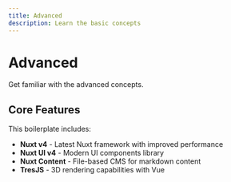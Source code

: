 ```yaml
---
title: Advanced
description: Learn the basic concepts
---
```


# Advanced

Get familiar with the advanced concepts.

## Core Features

This boilerplate includes:

- **Nuxt v4** - Latest Nuxt framework with improved performance
- **Nuxt UI v4** - Modern UI components library
- **Nuxt Content** - File-based CMS for markdown content
- **TresJS** - 3D rendering capabilities with Vue